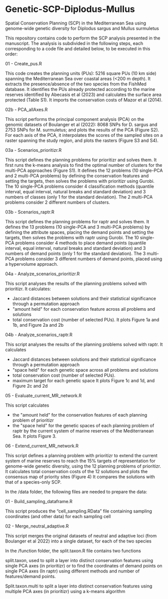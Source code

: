 # Genetic-SCP-Diplodus-Mullus
Spatial Conservation Planning (SCP) in the Mediterranean Sea using genome-wide genetic diversity for Diplodus sargus and Mullus surmuletus

This repository contains code to perform the SCP analysis presented in the manuscript. The analysis is subdivided in the following steps, each corresponding to a code file and detailed below, to be executed in this order:

01 - Create_pus.R

This code creates the planning units (PUs): 5216 square PUs (10 km side) spanning the Mediterranean Sea over coastal areas (<200 m depth).
It extracts the presence/absence of the two species from the FishMed database.
It identifies the PUs already protected according to the marine reserves identified by Abecasis et al (2023) and calculates the surface area protected (Table S1).
It imports the conservation costs of Mazor et al (2014).


02b - PCA_allAxes.R

This script performs the principal component analysis (PCA) on the genomic datasets of Boulanger et al (2022): 8068 SNPs for D. sargus and 2753 SNPs for M. surmuletus; and plots the results of the PCA (Figure S2).
For each axis of the PCA, it interpolates the scores of the sampled sites on a raster spanning the study region, and plots the rasters (Figure S3 and S4).


03a - Scenarios_prioritizr.R

This script defines the planning problems for prioritizr and solves them. It first runs the k-means analysis to find the optimal number of clusters for the multi-PCA approaches (Figure S1).
It defines the 12 problems (10 single-PCA and 2 multi-PCA problems) by defining the conservation features and setting the targets, then solves the problems with prioritizr using Gurobi.
The 10 single-PCA problems consider 4 classification methods (quantile interval, equal interval, natural breaks and standard deviation) and 3 numbers of classes (only 1 for the standard deviation).
The 2 multi-PCA problems consider 2 different numbers of clusters.


03b - Scenarios_raptr.R

This script defines the planning problems for raptr and solves them.
It defines the 13 problems (10 single-PCA and 3 multi-PCA problems) by defining the attribute spaces, placing the demand points and setting the targets, then solves the problems with raptr using Gurobi.
The 10 single-PCA problems consider 4 methods to place demand points (quantile interval, equal interval, natural breaks and standard deviation) and 3 numbers of demand points (only 1 for the standard deviation).
The 3 multi-PCA problems consider 3 different numbers of demand points, placed using a hypervolume approach.


04a - Analyze_scenarios_prioritizr.R

This script analyses the results of the planning problems solved with prioritizr. It calculates:
 - Jaccard distances between solutions and their statistical significance through a permutation approach
 - "amount held" for each conservation feature across all problems and solutions
 - total conservation cost (number of selected PUs).
It plots Figure 1a and 1b, and Figure 2a and 2b


04b - Analyze_scenarios_raptr.R

This script analyses the results of the planning problems solved with raptr. It calculates
 - Jaccard distances between solutions and their statistical significance through a permutation approach
 - "space held" for each genetic space across all problems and solutions
 - total conservation cost (number of selected PUs).
 - maximum target for each genetic space
It plots Figure 1c and 1d, and Figure 2c and 2d


05 - Evaluate_current_MR_network.R

This script calculates
 - the "amount held" for the conservation features of each planning problem of prioritizr
 - the "space held" for the genetic spaces of each planning problem of raptr
by the current system of marine reserves of the Mediterranean Sea.
It plots Figure 3.


06 - Extend_current_MR_network.R

This script defines a planning problem with prioritizr to extend the current system of marine reserves to reach the 15% targets of representation for genome-wide genetic diversity, using the 12 planning problems of prioritizr.
It calculates total conservation costs of the 12 solutions and plots the consensus map of priority sites (Figure 4)
It compares the solutions with that of a species-only SCP.



In the /data folder, the following files are needed to prepare the data:


01 - Build_sampling_dataframe.R

This script produces the “cell_sampling.RData” file containing sampling coordinates (and other data) for each sampling cell


02 - Merge_neutral_adaptive.R

This script merges the original datasets of neutral and adaptive loci (from Boulanger et al 2022) into a single dataset, for each of the two species


In the /function folder, the split.taxon.R file contains two functions

split.taxon, used to split a layer into distinct conservation features using single PCA axes (in prioritizr) or to find the coordinates of demand points on single PCA axes (In raptr) using different methods and number of features/demand points.

Split.taxon.multi to split a layer into distinct conservation features using multiple PCA axes (in prioritizr) using a k-means algorithm

